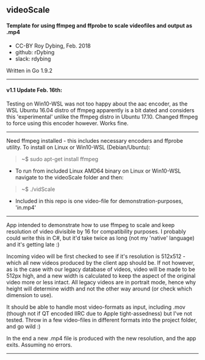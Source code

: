 ## videoScale
#### Template for using ffmpeg and ffprobe to scale videofiles and output as .mp4

* CC-BY Roy Dybing, Feb. 2018
* github: rDybing
* slack: rdybing

Written in Go 1.9.2

------

#### v1.1 Update Feb. 16th:

Testing on Win10-WSL was not too happy about the aac encoder, as the WSL Ubuntu 16.04 distro of ffmpeg apparently is a bit dated and considers this 'experimental' unlike the ffmpeg distro in Ubuntu 17.10. Changed ffmpeg to force using this encoder however. Works fine.

------

Need ffmpeg installed - this includes necessary encoders and ffprobe utility. To install on Linux or Win10-WSL (Debian/Ubuntu):

> ~$ sudo apt-get install ffmpeg

* To run from included Linux AMD64 binary on Linux or Win10-WSL navigate to the videoScale folder and then:

> ~$ ./vidScale

* Included in this repo is one video-file for demonstration-purposes, 'in.mp4'

------

App intended to demonstrate how to use ffmpeg to scale and keep resolution of video divisible by 16 for compatibility purposes. I probably could write this in C#, but it'd take twice as long (not my 'native' language) and it's getting late :)

Incoming video will be first checked to see if it's resolution is 512x512 - which all new videos produced by the client app should be. If not however, as is the case with our legacy database of videos, video will be made to be 512px high, and a new width is calculated to keep the aspect of the original video more or less intact. All legacy videos are in portrait mode, hence why height will determine width and not the other way around (or check which dimension to use).

It should be able to handle most video-formats as input, including .mov (though not if QT encoded IIRC due to Apple tight-assedness) but I've not tested. Throw in a few video-files in different formats into the project folder, and go wild :)

In the end a new .mp4 file is produced with the new resolution, and the app exits. Assuming no errors.

-----

